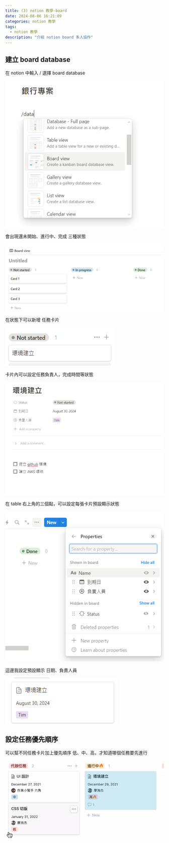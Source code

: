```yaml
---
title: (3) notion 教學-board
date: 2024-08-06 16:21:09
categories: notion 教學
tags:
  - notion 教學
description: "介紹 notion board 多人協作"
---
```


## 建立 board database

在 notion 中輸入 / 選擇 board database

![](../images/web-design/notion-44.png)

會出現還未開始、進行中、完成 三種狀態

![](../images/web-design/notion-45.png)

在狀態下可以新增 任務卡片

![](../images/web-design/notion-46.png)

卡片內可以設定任務負責人，完成時間等狀態

![](../images/web-design/notion-47.png)

在 table 右上角的三個點，可以設定每張卡片預設顯示狀態

![](../images/web-design/notion-48.png)

這邊我設定預設顯示 日期、負責人員

![](../images/web-design/notion-49.png)

## 設定任務優先順序

可以幫不同任務卡片加上優先順序 低、中、高，才知道哪個任務要先進行

![](../images/web-design/notion-50.png)
